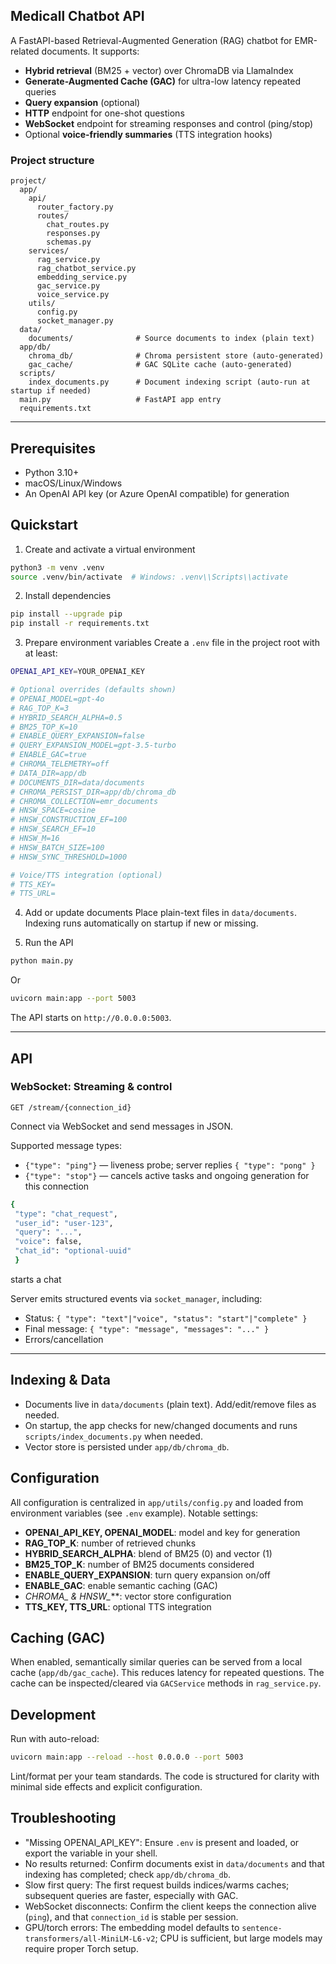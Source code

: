 ## Medicall Chatbot API

A FastAPI-based Retrieval-Augmented Generation (RAG) chatbot for EMR-related documents. It supports:
- **Hybrid retrieval** (BM25 + vector) over ChromaDB via LlamaIndex
- **Generate-Augmented Cache (GAC)** for ultra-low latency repeated queries
- **Query expansion** (optional)
- **HTTP** endpoint for one-shot questions
- **WebSocket** endpoint for streaming responses and control (ping/stop)
- Optional **voice-friendly summaries** (TTS integration hooks)

### Project structure
```
project/
  app/
    api/
      router_factory.py
      routes/
        chat_routes.py
        responses.py
        schemas.py
    services/
      rag_service.py
      rag_chatbot_service.py
      embedding_service.py
      gac_service.py
      voice_service.py
    utils/
      config.py
      socket_manager.py
  data/
    documents/              # Source documents to index (plain text)
  app/db/
    chroma_db/              # Chroma persistent store (auto-generated)
    gac_cache/              # GAC SQLite cache (auto-generated)
  scripts/
    index_documents.py      # Document indexing script (auto-run at startup if needed)
  main.py                   # FastAPI app entry
  requirements.txt
```

---

## Prerequisites
- Python 3.10+
- macOS/Linux/Windows
- An OpenAI API key (or Azure OpenAI compatible) for generation

## Quickstart
1) Create and activate a virtual environment
```bash
python3 -m venv .venv
source .venv/bin/activate  # Windows: .venv\\Scripts\\activate
```

2) Install dependencies
```bash
pip install --upgrade pip
pip install -r requirements.txt
```

3) Prepare environment variables
Create a `.env` file in the project root with at least:
```bash
OPENAI_API_KEY=YOUR_OPENAI_KEY

# Optional overrides (defaults shown)
# OPENAI_MODEL=gpt-4o
# RAG_TOP_K=3
# HYBRID_SEARCH_ALPHA=0.5
# BM25_TOP_K=10
# ENABLE_QUERY_EXPANSION=false
# QUERY_EXPANSION_MODEL=gpt-3.5-turbo
# ENABLE_GAC=true
# CHROMA_TELEMETRY=off
# DATA_DIR=app/db
# DOCUMENTS_DIR=data/documents
# CHROMA_PERSIST_DIR=app/db/chroma_db
# CHROMA_COLLECTION=emr_documents
# HNSW_SPACE=cosine
# HNSW_CONSTRUCTION_EF=100
# HNSW_SEARCH_EF=10
# HNSW_M=16
# HNSW_BATCH_SIZE=100
# HNSW_SYNC_THRESHOLD=1000

# Voice/TTS integration (optional)
# TTS_KEY=
# TTS_URL=
```

4) Add or update documents
Place plain-text files in `data/documents`. Indexing runs automatically on startup if new or missing.

5) Run the API
```bash
python main.py
```
Or
```bash
uvicorn main:app --port 5003  
```
The API starts on `http://0.0.0.0:5003`.

---

## API

### WebSocket: Streaming & control
`GET /stream/{connection_id}`

Connect via WebSocket and send messages in JSON.

Supported message types:
- `{"type": "ping"}` — liveness probe; server replies `{ "type": "pong" }`
- `{"type": "stop"}` — cancels active tasks and ongoing generation for this connection
```bash
{
 "type": "chat_request",
 "user_id": "user-123",
 "query": "...", 
 "voice": false, 
 "chat_id": "optional-uuid"
 }
```
starts a chat

Server emits structured events via `socket_manager`, including:
- Status: `{ "type": "text"|"voice", "status": "start"|"complete" }`
- Final message: `{ "type": "message", "messages": "..." }`
- Errors/cancellation

---

## Indexing & Data
- Documents live in `data/documents` (plain text). Add/edit/remove files as needed.
- On startup, the app checks for new/changed documents and runs `scripts/index_documents.py` when needed.
- Vector store is persisted under `app/db/chroma_db`.

## Configuration
All configuration is centralized in `app/utils/config.py` and loaded from environment variables (see `.env` example). Notable settings:
- **OPENAI_API_KEY, OPENAI_MODEL**: model and key for generation
- **RAG_TOP_K**: number of retrieved chunks
- **HYBRID_SEARCH_ALPHA**: blend of BM25 (0) and vector (1)
- **BM25_TOP_K**: number of BM25 documents considered
- **ENABLE_QUERY_EXPANSION**: turn query expansion on/off
- **ENABLE_GAC**: enable semantic caching (GAC)
- **CHROMA_* & HNSW_***: vector store configuration
- **TTS_KEY, TTS_URL**: optional TTS integration

## Caching (GAC)
When enabled, semantically similar queries can be served from a local cache (`app/db/gac_cache`). This reduces latency for repeated questions. The cache can be inspected/cleared via `GACService` methods in `rag_service.py`.

## Development
Run with auto-reload:
```bash
uvicorn main:app --reload --host 0.0.0.0 --port 5003
```

Lint/format per your team standards. The code is structured for clarity with minimal side effects and explicit configuration.

## Troubleshooting
- "Missing OPENAI_API_KEY": Ensure `.env` is present and loaded, or export the variable in your shell.
- No results returned: Confirm documents exist in `data/documents` and that indexing has completed; check `app/db/chroma_db`.
- Slow first query: The first request builds indices/warms caches; subsequent queries are faster, especially with GAC.
- WebSocket disconnects: Confirm the client keeps the connection alive (`ping`), and that `connection_id` is stable per session.
- GPU/torch errors: The embedding model defaults to `sentence-transformers/all-MiniLM-L6-v2`; CPU is sufficient, but large models may require proper Torch setup.
